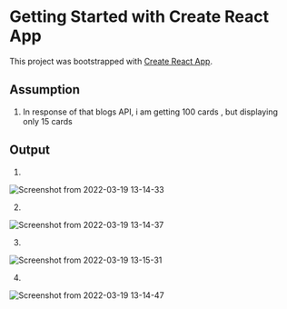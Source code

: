 # Getting Started with Create React App

This project was bootstrapped with [Create React App](https://github.com/facebook/create-react-app).

## Assumption

1. In response of that blogs API, i am getting 100 cards , but displaying only 15 cards

## Output
1. 
![Screenshot from 2022-03-19 13-14-33](https://user-images.githubusercontent.com/61376520/159112575-db36e2d4-7f2f-45cf-85d6-2394f3550bd9.png)

2.
![Screenshot from 2022-03-19 13-14-37](https://user-images.githubusercontent.com/61376520/159112597-87ca9217-8356-4dac-a757-4d38530bcdbb.png)

3.
![Screenshot from 2022-03-19 13-15-31](https://user-images.githubusercontent.com/61376520/159112605-72882231-1bef-443b-a7f3-9c9bace162da.png)

4.
![Screenshot from 2022-03-19 13-14-47](https://user-images.githubusercontent.com/61376520/159112615-f8ba29f1-8f47-4025-acec-d405266ed22f.png)
